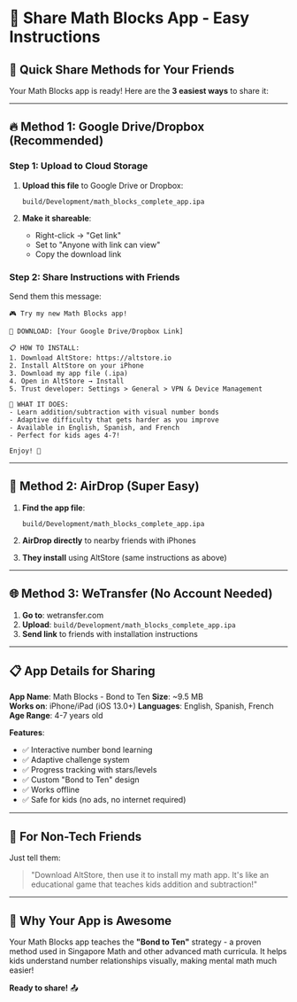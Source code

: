 # 📱 Share Math Blocks App - Easy Instructions

## 🎯 **Quick Share Methods for Your Friends**

Your Math Blocks app is ready! Here are the **3 easiest ways** to share it:

---

## 🔥 **Method 1: Google Drive/Dropbox (Recommended)**

### Step 1: Upload to Cloud Storage
1. **Upload this file** to Google Drive or Dropbox:
   ```
   build/Development/math_blocks_complete_app.ipa
   ```

2. **Make it shareable**:
   - Right-click → "Get link" 
   - Set to "Anyone with link can view"
   - Copy the download link

### Step 2: Share Instructions with Friends
Send them this message:

```
🎮 Try my new Math Blocks app! 

📱 DOWNLOAD: [Your Google Drive/Dropbox Link]

📋 HOW TO INSTALL:
1. Download AltStore: https://altstore.io
2. Install AltStore on your iPhone
3. Download my app file (.ipa) 
4. Open in AltStore → Install
5. Trust developer: Settings > General > VPN & Device Management

🎯 WHAT IT DOES:
- Learn addition/subtraction with visual number bonds
- Adaptive difficulty that gets harder as you improve  
- Available in English, Spanish, and French
- Perfect for kids ages 4-7!

Enjoy! 🎉
```

---

## 💨 **Method 2: AirDrop (Super Easy)**

1. **Find the app file**:
   ```
   build/Development/math_blocks_complete_app.ipa
   ```

2. **AirDrop directly** to nearby friends with iPhones
3. **They install** using AltStore (same instructions as above)

---

## 🌐 **Method 3: WeTransfer (No Account Needed)**

1. **Go to**: wetransfer.com
2. **Upload**: `build/Development/math_blocks_complete_app.ipa`
3. **Send link** to friends with installation instructions

---

## 📋 **App Details for Sharing**

**App Name**: Math Blocks - Bond to Ten
**Size**: ~9.5 MB  
**Works on**: iPhone/iPad (iOS 13.0+)
**Languages**: English, Spanish, French
**Age Range**: 4-7 years old

**Features**:
- ✅ Interactive number bond learning
- ✅ Adaptive challenge system  
- ✅ Progress tracking with stars/levels
- ✅ Custom "Bond to Ten" design
- ✅ Works offline
- ✅ Safe for kids (no ads, no internet required)

---

## 🎯 **For Non-Tech Friends**

Just tell them:
> "Download AltStore, then use it to install my math app. It's like an educational game that teaches kids addition and subtraction!"

---

## 🚀 **Why Your App is Awesome**

Your Math Blocks app teaches the **"Bond to Ten"** strategy - a proven method used in Singapore Math and other advanced math curricula. It helps kids understand number relationships visually, making mental math much easier!

**Ready to share!** 📤

